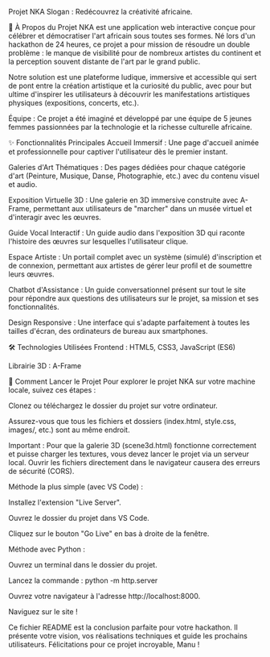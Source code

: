 Projet NKA
Slogan : Redécouvrez la créativité africaine.

📜 À Propos du Projet
NKA est une application web interactive conçue pour célébrer et démocratiser l'art africain sous toutes ses formes. Né lors d'un hackathon de 24 heures, ce projet a pour mission de résoudre un double problème : le manque de visibilité pour de nombreux artistes du continent et la perception souvent distante de l'art par le grand public.

Notre solution est une plateforme ludique, immersive et accessible qui sert de pont entre la création artistique et la curiosité du public, avec pour but ultime d'inspirer les utilisateurs à découvrir les manifestations artistiques physiques (expositions, concerts, etc.).

Équipe : Ce projet a été imaginé et développé par une équipe de 5 jeunes femmes passionnées par la technologie et la richesse culturelle africaine.

✨ Fonctionnalités Principales
Accueil Immersif : Une page d'accueil animée et professionnelle pour captiver l'utilisateur dès le premier instant.

Galeries d'Art Thématiques : Des pages dédiées pour chaque catégorie d'art (Peinture, Musique, Danse, Photographie, etc.) avec du contenu visuel et audio.

Exposition Virtuelle 3D : Une galerie en 3D immersive construite avec A-Frame, permettant aux utilisateurs de "marcher" dans un musée virtuel et d'interagir avec les œuvres.

Guide Vocal Interactif : Un guide audio dans l'exposition 3D qui raconte l'histoire des œuvres sur lesquelles l'utilisateur clique.

Espace Artiste : Un portail complet avec un système (simulé) d'inscription et de connexion, permettant aux artistes de gérer leur profil et de soumettre leurs œuvres.

Chatbot d'Assistance : Un guide conversationnel présent sur tout le site pour répondre aux questions des utilisateurs sur le projet, sa mission et ses fonctionnalités.

Design Responsive : Une interface qui s'adapte parfaitement à toutes les tailles d'écran, des ordinateurs de bureau aux smartphones.

🛠️ Technologies Utilisées
Frontend : HTML5, CSS3, JavaScript (ES6)

Librairie 3D : A-Frame

🚀 Comment Lancer le Projet
Pour explorer le projet NKA sur votre machine locale, suivez ces étapes :

Clonez ou téléchargez le dossier du projet sur votre ordinateur.

Assurez-vous que tous les fichiers et dossiers (index.html, style.css, images/, etc.) sont au même endroit.

Important : Pour que la galerie 3D (scene3d.html) fonctionne correctement et puisse charger les textures, vous devez lancer le projet via un serveur local. Ouvrir les fichiers directement dans le navigateur causera des erreurs de sécurité (CORS).

Méthode la plus simple (avec VS Code) :

Installez l'extension "Live Server".

Ouvrez le dossier du projet dans VS Code.

Cliquez sur le bouton "Go Live" en bas à droite de la fenêtre.

Méthode avec Python :

Ouvrez un terminal dans le dossier du projet.

Lancez la commande : python -m http.server

Ouvrez votre navigateur à l'adresse http://localhost:8000.

Naviguez sur le site !

Ce fichier README est la conclusion parfaite pour votre hackathon. Il présente votre vision, vos réalisations techniques et guide les prochains utilisateurs. Félicitations pour ce projet incroyable, Manu !